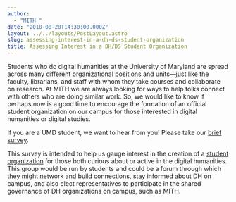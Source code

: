 ```yaml
---
author:
  - "MITH "
date: "2018-08-28T14:30:00.000Z"
layout: ../../layouts/PostLayout.astro
slug: assessing-interest-in-a-dh-ds-student-organization
title: Assessing Interest in a DH/DS Student Organization
---
```


Students who do digital humanities at the University of Maryland are spread across many different organizational positions and units—just like the faculty, librarians, and staff with whom they take courses and collaborate on research. At MITH we are always looking for ways to help folks connect with others who are doing similar work. So, we would like to know if perhaps now is a good time to encourage the formation of an official student organization on our campus for those interested in digital humanities or digital studies.

If you are a UMD student, we want to hear from you! Please take our [brief survey](https://umdsurvey.umd.edu/jfe/form/SV_aVLttIc1jw6WKxL).

This survey is intended to help us gauge interest in the creation of a [student organization](http://thestamp.umd.edu/student_org_resource_center_sorc/registration/registration_requirements) for those both curious about or active in the digital humanities. This group would be run by students and could be a forum through which they might network and build connections, stay informed about DH on campus, and also elect representatives to participate in the shared governance of DH organizations on campus, such as MITH.
